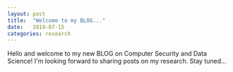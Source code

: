 ```yaml
---
layout: post
title:  "Welcome to my BLOG..."
date:   2019-07-15
categories: research
---
```

Hello and welcome to my new BLOG on Computer Security and Data Science!
I'm looking forward to sharing posts on my research. Stay tuned...
